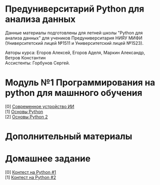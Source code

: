 # Предуниверситарий Python для анализа данных

Данные материалы подготовлены для летней школы "Python для анализа данных" для учеников Предуниверситария НИЯУ МИФИ (Университетский лицей №1511 и Университетский лицей №1523).

Авторы курса: Егоров Алексей, Егоров Аделя, Маркин Александр, Ветров Константин \
Ассистенты: Горбунов Сергей.

# Модуль №1 Программирования на python для машнного обучения
[0] [Современное устройство ИИ](https://github.com/ShadarRim/dalss2025/blob/main/00_%D0%9F%D1%80%D0%B5%D0%B7%D0%B5%D0%BD%D1%82%D0%B0%D1%86%D0%B8%D1%8F%20%D0%BE%20ML.pptx) \
[1] [Основы Python](https://github.com/ShadarRim/dalss2025/blob/main/01_%D0%9E%D1%81%D0%BD%D0%BE%D0%B2%D1%8B_Python_1.ipynb) \
[2] [Основы Python 2](https://github.com/ShadarRim/dalss2025/blob/main/01_%D0%9E%D1%81%D0%BD%D0%BE%D0%B2%D1%8B_Python_2.ipynb)

# Дополнительный материалы

# Домашнее задание
[0] [Контест на Python #1](https://new.contest.yandex.ru/contests/80015/start) \
[1] [Контест на Python #2](https://new.contest.yandex.ru/contests/80186/start)
